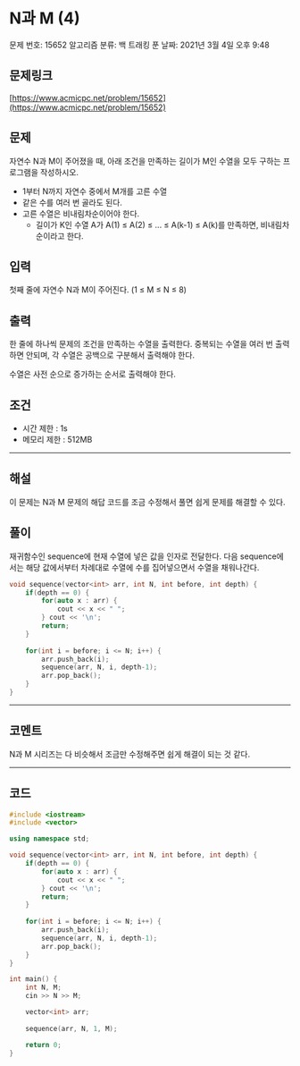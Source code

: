 # N과 M (4)

문제 번호: 15652
알고리즘 분류: 백 트래킹
푼 날짜: 2021년 3월 4일 오후 9:48

## 문제링크

[https://www.acmicpc.net/problem/15652](https://www.acmicpc.net/problem/15652)

## 문제

자연수 N과 M이 주어졌을 때, 아래 조건을 만족하는 길이가 M인 수열을 모두 구하는 프로그램을 작성하시오.

- 1부터 N까지 자연수 중에서 M개를 고른 수열
- 같은 수를 여러 번 골라도 된다.
- 고른 수열은 비내림차순이어야 한다.
    - 길이가 K인 수열 A가 A(1) ≤ A(2) ≤ ... ≤ A(k-1) ≤ A(k)를 만족하면, 비내림차순이라고 한다.

## 입력

첫째 줄에 자연수 N과 M이 주어진다. (1 ≤ M ≤ N ≤ 8)

## 출력

한 줄에 하나씩 문제의 조건을 만족하는 수열을 출력한다. 중복되는 수열을 여러 번 출력하면 안되며, 각 수열은 공백으로 구분해서 출력해야 한다.

수열은 사전 순으로 증가하는 순서로 출력해야 한다.

## 조건

- 시간 제한 : 1s
- 메모리 제한 : 512MB

---

## 해설

이 문제는 N과 M 문제의 해답 코드를 조금 수정해서 풀면 쉽게 문제를 해결할 수 있다. 

## 풀이

재귀함수인 sequence에 현재 수열에 넣은 값을 인자로 전달한다. 다음 sequence에서는 해당 값에서부터 차례대로 수열에 수를 집어넣으면서 수열을 채워나간다. 

```cpp
void sequence(vector<int> arr, int N, int before, int depth) {
    if(depth == 0) {
        for(auto x : arr) {
            cout << x << " ";
        } cout << '\n';
        return;
    }
    
    for(int i = before; i <= N; i++) {
        arr.push_back(i);
        sequence(arr, N, i, depth-1);
        arr.pop_back();
    }
}
```

---

## 코멘트

N과 M 시리즈는 다 비슷해서 조금만 수정해주면 쉽게 해결이 되는 것 같다.

---

## 코드

```cpp
#include <iostream>
#include <vector>

using namespace std;

void sequence(vector<int> arr, int N, int before, int depth) {
    if(depth == 0) {
        for(auto x : arr) {
            cout << x << " ";
        } cout << '\n';
        return;
    }
    
    for(int i = before; i <= N; i++) {
        arr.push_back(i);
        sequence(arr, N, i, depth-1);
        arr.pop_back();
    }
}

int main() {
    int N, M;
    cin >> N >> M;

    vector<int> arr;
    
    sequence(arr, N, 1, M);

	return 0;
}
```
